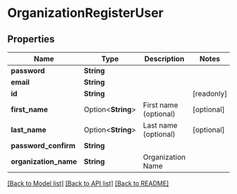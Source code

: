 # OrganizationRegisterUser

## Properties

Name | Type | Description | Notes
------------ | ------------- | ------------- | -------------
**password** | **String** |  | 
**email** | **String** |  | 
**id** | **String** |  | [readonly]
**first_name** | Option<**String**> | First name (optional) | [optional]
**last_name** | Option<**String**> | Last name (optional) | [optional]
**password_confirm** | **String** |  | 
**organization_name** | **String** | Organization Name | 

[[Back to Model list]](../README.md#documentation-for-models) [[Back to API list]](../README.md#documentation-for-api-endpoints) [[Back to README]](../README.md)


